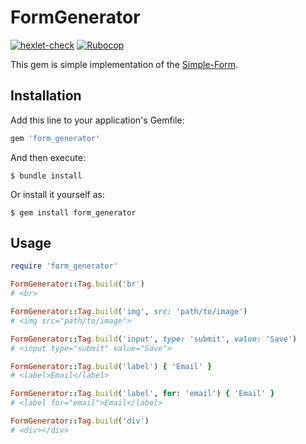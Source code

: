 # FormGenerator

[![hexlet-check](https://github.com/alexSmkh/rails-project-lvl1/actions/workflows/hexlet-check.yml/badge.svg?branch=main)](https://github.com/alexSmkh/rails-project-lvl1/actions/workflows/hexlet-check.yml)
[![Rubocop](https://github.com/alexSmkh/rails-project-lvl1/actions/workflows/rubocop-check.yml/badge.svg?branch=main)](https://github.com/alexSmkh/rails-project-lvl1/actions/workflows/rubocop-check.yml)

This gem is simple implementation of the [Simple-Form](https://github.com/heartcombo/simple_form).

## Installation

Add this line to your application's Gemfile:

```ruby
gem 'form_generator'
```

And then execute:

    $ bundle install

Or install it yourself as:

    $ gem install form_generator

## Usage

```ruby
require 'form_generator'

FormGenerator::Tag.build('br')
# <br>

FormGenerator::Tag.build('img', src: 'path/to/image')
# <img src="path/to/image">

FormGenerator::Tag.build('input', type: 'submit', value: 'Save')
# <input type="submit" value="Save">

FormGenerator::Tag.build('label') { 'Email' }
# <label>Email</label>

FormGenerator::Tag.build('label', for: 'email') { 'Email' }
# <label for="email">Email</label>

FormGenerator::Tag.build('div')
# <div></div>
```

